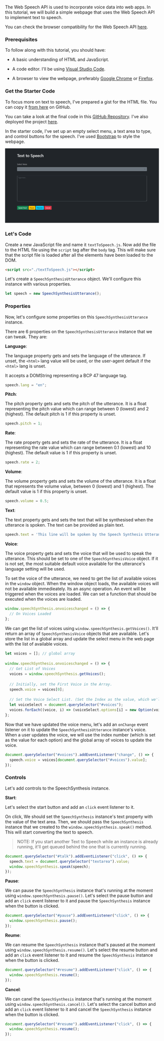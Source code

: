 The Web Speech API is used to incorporate voice data into web apps. In this tutorial, we will build a simple webpage that uses the Web Speech API to implement text to speech.

You can check the browser compatibility for the Web Speech API [here](https://developer.mozilla.org/en-US/docs/Web/API/Web_Speech_API#Browser_compatibility.).

### Prerequisites
To follow along with this tutorial, you should have:

- A basic understanding of HTML and JavaScript.

- A code editor. I'll be using [Visual Studio Code](https://code.visualstudio.com/download).

- A browser to view the webpage, preferably [Google Chrome](https://www.google.com/intl/en_in/chrome/) or [Firefox](https://www.mozilla.org/en-US/firefox/new/).

### Get the Starter Code
To focus more on text to speech, I've prepared a gist for the HTML file. You can copy it [from here](https://gist.github.com/zolomohan/4115e5399f6770f7e74ab235b78ef6ed) on GitHub.

You can take a look at the final code in this [GitHub Repository](https://github.com/zolomohan/text-to-speech). I've also deployed the project [here](https://zolomohan.github.io/text-to-speech/).

In the starter code, I've set up an empty select menu, a text area to type, and control buttons for the speech. I've used [Bootstrap](https://getbootstrap.com/) to style the webpage.

![Starter Code Screen](start_screen.png)

### Let's Code
Create a new JavaScript file and name it `textToSpeech.js`. Now add the file to the HTML file using the `script` tag after the `body` tag. This will make sure that the script file is loaded after all the elements have been loaded to the DOM.

```html
<script src="./textToSpeech.js"></script>
```

Let's create a `SpeechSynthesisUtterance` object. We'll configure this instance with various properties.

```JavaScript
let speech = new SpeechSynthesisUtterance();
```

### Properties
Now, let's configure some properties on this `SpeechSynthesisUtterance` instance.

There are 6 properties on the `SpeechSynthesisUtterance` instance that we can tweak. They are:

**Language**:

The language property gets and sets the language of the utterance. If unset, the `<html>` lang value will be used, or the user-agent default if the `<html>` lang is unset. 

It accepts a DOMString representing a BCP 47 language tag.

```JavaScript
speech.lang = "en";
  ```

**Pitch**:

The pitch property gets and sets the pitch of the utterance. It is a float representing the pitch value which can range between 0 (lowest) and 2 (highest). The default pitch is 1 if this property is unset.

```JavaScript
speech.pitch = 1;
  ```

**Rate**:

The rate property gets and sets the rate of the utterance. It is a float representing the rate value which can range between 0.1 (lowest) and 10 (highest). The default value is 1 if this property is unset.

```JavaScript
speech.rate = 2;
  ```

**Volume**:

The volume property gets and sets the volume of the utterance. It is a float that represents the volume value, between 0 (lowest) and 1 (highest). The default value is 1 if this property is unset.

```JavaScript
speech.volume = 0.5;
  ```

**Text**:

The text property gets and sets the text that will be synthesised when the utterance is spoken. The text can be provided as plain text.

```JavaScript
speech.text = 'This line will be spoken by the Speech Synthesis Utterance instance';
```  

**Voice**:

The voice property gets and sets the voice that will be used to speak the utterance. This should be set to one of the `SpeechSynthesisVoice` object. If it is not set, the most suitable default voice available for the utterance's language setting will be used.

To set the voice of the utterance, we need to get the list of available voices in the `window` object. When the window object loads, the available voices will not be available immedieately. Its an async operation. An event will be triggered when the voices are loaded. We can set a function that should be executed when the voices are loaded.

```JavaScript
window.speechSynthesis.onvoiceschanged = () => {
  // On Voices Loaded
};
```

We can get the list of voices using `window.speechSynthesis.getVoices()`. It'll return an array of `SpeechSynthesisVoice` objects that are available. Let's store the list in a global array and update the select menu in the web page with the list of available voices.


```JavaScript
let voices = []; // global array

window.speechSynthesis.onvoiceschanged = () => {
  // Get List of Voices
  voices = window.speechSynthesis.getVoices();

  // Initially, set the First Voice in the Array.
  speech.voice = voices[0];

  // Set the Voice Select List. (Set the Index as the value, which we'll use later when the user updates the Voice using the Select Menu.)
  let voiceSelect = document.querySelector("#voices");
  voices.forEach((voice, i) => (voiceSelect.options[i] = new Option(voice.name, i)));
};
```

Now that we have updated the voice menu, let's add an `onChange` event listener on it to update the `SpeechSynthesisUtterance` instance's voice. When a user updates the voice, we will use the index number (which is set as the value for each option) and the global array of voices to update the voice.

```JavaScript
document.querySelector("#voices").addEventListener("change", () => {
  speech.voice = voices[document.querySelector("#voices").value];
});
```

### Controls

Let's add controls to the SpeechSynthesis instance.

**Start**:

Let's select the start button and add an `click` event listener to it. 

On click, We should set the `SpeechSynthesis` instance's text property with the value of the text area. Then, we should pass the `SpeechSynthesis` instance that we created to the `window.speechSynthesis.speak()` method. This will start converting the text to speech.

> NOTE: If you start another Text to Speech while an instance is already running, it'll get queued behind the one that is currently running.

```JavaScript
document.querySelector("#talk").addEventListener("click", () => {
  speech.text = document.querySelector("textarea").value;
  window.speechSynthesis.speak(speech);
});
```

**Pause**:

We can pause the `SpeechSynthesis` instance that's running at the moment using `window.speechSynthesis.pause()`. Let's select the pause button and add an `click` event listener to it and pause the `SpeechSynthesis` instance when the button is clicked.

```JavaScript
document.querySelector("#pause").addEventListener("click", () => {
  window.speechSynthesis.pause();
});
```

**Reume**:

We can resume the `SpeechSynthesis` instance that's paused at the moment using `window.speechSynthesis.resume()`. Let's select the resume button and add an `click` event listener to it and resume the `SpeechSynthesis` instance when the button is clicked.

```JavaScript
document.querySelector("#resume").addEventListener("click", () => {
  window.speechSynthesis.resume();
});
```

**Cancel**:

We can canel the `SpeechSynthesis` instance that's running at the moment using `window.speechSynthesis.cancel()`. Let's select the cancel button and add an `click` event listener to it and cancel the `SpeechSynthesis` instance when the button is clicked.

```JavaScript
document.querySelector("#resume").addEventListener("click", () => {
  window.speechSynthesis.resume();
});
```